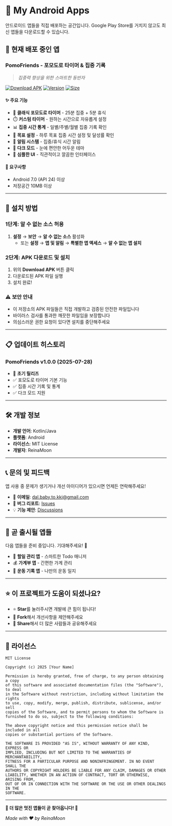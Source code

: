 # 🚀 My Android Apps

안드로이드 앱들을 직접 배포하는 공간입니다. Google Play Store를 거치지 않고도 최신 앱들을 다운로드할 수 있습니다.

## 📱 현재 배포 중인 앱

### PomoFriends - 포모도로 타이머 & 집중 기록
> *집중력 향상을 위한 스마트한 동반자*

[![Download APK](https://img.shields.io/badge/Download-APK-brightgreen?style=for-the-badge&logo=android)](https://github.com/ReinaMoon/apps-release/raw/main/Release/app-pomofriends.apk)
[![Version](https://img.shields.io/badge/Version-1.0.0-blue?style=for-the-badge)](#)
[![Size](https://img.shields.io/badge/Size-~5MB-orange?style=for-the-badge)](#)

#### ✨ 주요 기능
- 🍅 **클래식 포모도로 타이머** - 25분 집중 + 5분 휴식
- ⏱️ **커스텀 타이머** - 원하는 시간으로 자유롭게 설정
- 📊 **집중 시간 통계** - 일별/주별/월별 집중 기록 확인
- 🎯 **목표 설정** - 하루 목표 집중 시간 설정 및 달성률 확인
- 🔔 **알림 시스템** - 집중/휴식 시간 알림
- 🌙 **다크 모드** - 눈에 편안한 어두운 테마
- 📱 **심플한 UI** - 직관적이고 깔끔한 인터페이스

#### 🔧 요구사항
- Android 7.0 (API 24) 이상
- 저장공간 10MB 이상

---

## 🔄 설치 방법

### 1단계: 알 수 없는 소스 허용
1. **설정** → **보안** → **알 수 없는 소스** 활성화
   - 또는 **설정** → **앱 및 알림** → **특별한 앱 액세스** → **알 수 없는 앱 설치**

### 2단계: APK 다운로드 및 설치
1. 위의 **Download APK** 버튼 클릭
2. 다운로드된 APK 파일 실행
3. 설치 완료!

### ⚠️ 보안 안내
- 이 저장소의 APK 파일들은 직접 개발하고 검증된 안전한 파일입니다
- 바이러스 검사를 통과한 깨끗한 파일임을 보장합니다
- 의심스러운 권한 요청이 있다면 설치를 중단해주세요

---

## 📋 업데이트 히스토리

### PomoFriends v1.0.0 (2025-07-28)
- 🎉 **초기 릴리즈**
- ✅ 포모도로 타이머 기본 기능
- ✅ 집중 시간 기록 및 통계
- ✅ 다크 모드 지원

---

## 🛠️ 개발 정보

- **개발 언어**: Kotlin/Java
- **플랫폼**: Android
- **라이선스**: MIT License
- **개발자**: ReinaMoon

---

## 📞 문의 및 피드백

앱 사용 중 문제가 생기거나 개선 아이디어가 있으시면 언제든 연락해주세요!

- 📧 **이메일**: dal.baby.to.kki@gmail.com
- 🐛 **버그 리포트**: [Issues](https://github.com/ReinaMoon/apps-release/issues)
- 💡 **기능 제안**: [Discussions](https://github.com/ReinaMoon/apps-release/discussions)

---

## 🔮 곧 출시될 앱들

다음 앱들을 준비 중입니다. 기대해주세요! 🚀

- 📝 **할일 관리 앱** - 스마트한 Todo 매니저
- 💰 **가계부 앱** - 간편한 가계 관리
- 🏃 **운동 기록 앱** - 나만의 운동 일지

---

## ⭐ 이 프로젝트가 도움이 되셨나요?

- ⭐ **Star**를 눌러주시면 개발에 큰 힘이 됩니다!
- 🔄 **Fork**해서 개선사항을 제안해주세요
- 📢 **Share**해서 더 많은 사람들과 공유해주세요

---

## 📄 라이선스

```
MIT License

Copyright (c) 2025 [Your Name]

Permission is hereby granted, free of charge, to any person obtaining a copy
of this software and associated documentation files (the "Software"), to deal
in the Software without restriction, including without limitation the rights
to use, copy, modify, merge, publish, distribute, sublicense, and/or sell
copies of the Software, and to permit persons to whom the Software is
furnished to do so, subject to the following conditions:

The above copyright notice and this permission notice shall be included in all
copies or substantial portions of the Software.

THE SOFTWARE IS PROVIDED "AS IS", WITHOUT WARRANTY OF ANY KIND, EXPRESS OR
IMPLIED, INCLUDING BUT NOT LIMITED TO THE WARRANTIES OF MERCHANTABILITY,
FITNESS FOR A PARTICULAR PURPOSE AND NONINFRINGEMENT. IN NO EVENT SHALL THE
AUTHORS OR COPYRIGHT HOLDERS BE LIABLE FOR ANY CLAIM, DAMAGES OR OTHER
LIABILITY, WHETHER IN AN ACTION OF CONTRACT, TORT OR OTHERWISE, ARISING FROM,
OUT OF OR IN CONNECTION WITH THE SOFTWARE OR THE USE OR OTHER DEALINGS IN THE
SOFTWARE.
```

---

**🚀 더 많은 멋진 앱들이 곧 찾아옵니다! 🚀**

*Made with ❤️ by ReinaMoon*

